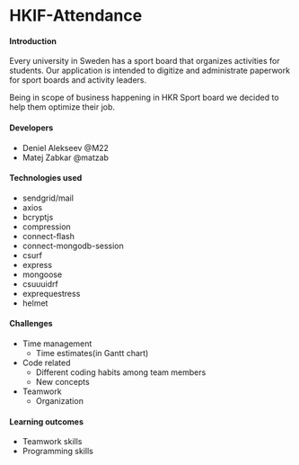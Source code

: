 # HKIF-Attendance

#### Introduction
Every university in Sweden has a sport board that organizes activities for students. Our application is intended to digitize and administrate paperwork for sport boards and activity leaders. 

Being in scope of business happening in HKR Sport board we decided to help them optimize their job.

#### Developers
- Deniel Alekseev @M22
- Matej Zabkar @matzab


#### Technologies used
- sendgrid/mail
- axios
- bcryptjs
- compression
- connect-flash
- connect-mongodb-session
- csurf
- express
- mongoose
- csuuuidrf
- exprequestress
- helmet

#### Challenges
- Time management
    - Time estimates(in Gantt chart)
- Code related
    - Different coding habits among team members
    - New concepts
- Teamwork
    - Organization
    
#### Learning outcomes    
- Teamwork skills
- Programming skills
